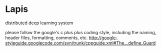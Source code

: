 Lapis
=====

distributed deep learning system

please follow the google's c plus plus coding style, including the naming, header files,
formatting, comments, etc.
http://google-styleguide.googlecode.com/svn/trunk/cppguide.xml#The__define_Guard
